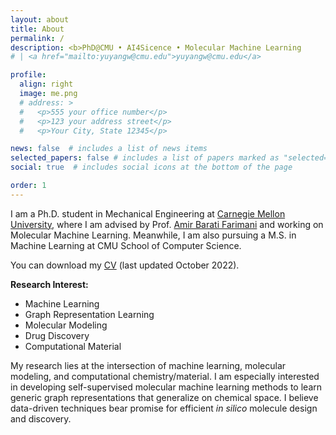 ```yaml
---
layout: about
title: About
permalink: /
description: <b>PhD@CMU • AI4Sicence • Molecular Machine Learning 
# | <a href="mailto:yuyangw@cmu.edu">yuyangw@cmu.edu</a>

profile:
  align: right
  image: me.png
  # address: >
  #   <p>555 your office number</p>
  #   <p>123 your address street</p>
  #   <p>Your City, State 12345</p>

news: false  # includes a list of news items
selected_papers: false # includes a list of papers marked as "selected={true}"
social: true  # includes social icons at the bottom of the page

order: 1
---
```


I am a Ph.D. student in Mechanical Engineering at <a href="https://www.cmu.edu/">Carnegie Mellon University</a>, where I am advised by Prof. <a href="https://www.meche.engineering.cmu.edu/directory/bios/barati-farimani-amir.html">Amir Barati Farimani</a> and working on Molecular Machine Learning. Meanwhile, I am also pursuing a M.S. in Machine Learning at CMU School of Computer Science. 

You can download my <a href="/assets/pdf/Yuyang_Wang_CV.pdf">CV</a> (last updated October 2022).

<b>Research Interest: </b>
- Machine Learning
- Graph Representation Learning
- Molecular Modeling
- Drug Discovery
- Computational Material

My research lies at the intersection of machine learning, molecular modeling, and computational chemistry/material. I am especially interested in developing self-supervised molecular machine learning methods to learn generic graph representations that generalize on chemical space. I believe data-driven techniques bear promise for efficient <i>in silico</i> molecule design and discovery. 